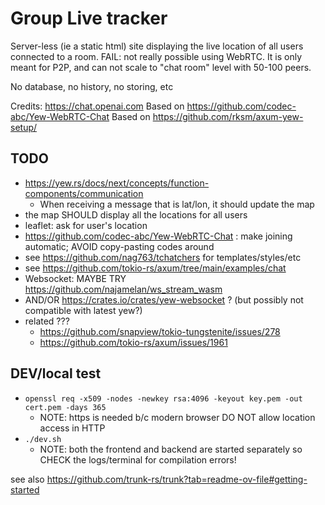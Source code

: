 # Group Live tracker

Server-less (ie a static html) site displaying the live location of all users connected to a room.
FAIL: not really possible using WebRTC. It is only meant for P2P, and can not scale to "chat room" level with 50-100 peers.

No database, no history, no storing, etc

Credits: https://chat.openai.com
Based on https://github.com/codec-abc/Yew-WebRTC-Chat
Based on https://github.com/rksm/axum-yew-setup/

## TODO

- https://yew.rs/docs/next/concepts/function-components/communication
  - When receiving a message that is lat/lon, it should update the map
- the map SHOULD display all the locations for all users
- leaflet: ask for user's location
- https://github.com/codec-abc/Yew-WebRTC-Chat : make joining automatic; AVOID copy-pasting codes around
- see https://github.com/nag763/tchatchers for templates/styles/etc
- see https://github.com/tokio-rs/axum/tree/main/examples/chat
- Websocket: MAYBE TRY https://github.com/najamelan/ws_stream_wasm
- AND/OR https://crates.io/crates/yew-websocket ? (but possibly not compatible with latest yew?)
- related ???
  - https://github.com/snapview/tokio-tungstenite/issues/278
  - https://github.com/tokio-rs/axum/issues/1961

## DEV/local test

- `openssl req -x509 -nodes -newkey rsa:4096 -keyout key.pem -out cert.pem -days 365`
  - NOTE: https is needed b/c modern browser DO NOT allow location access in HTTP
- `./dev.sh`
  - NOTE: both the frontend and backend are started separately so CHECK the logs/terminal for compilation errors!

see also https://github.com/trunk-rs/trunk?tab=readme-ov-file#getting-started
